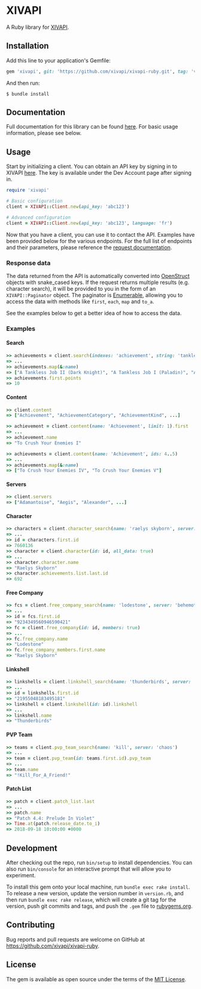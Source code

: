 # XIVAPI

A Ruby library for [XIVAPI](https://www.xivapi.com/).

## Installation

Add this line to your application's Gemfile:

```ruby
gem 'xivapi', git: 'https://github.com/xivapi/xivapi-ruby.git', tag: 'v0.3.3'
```

And then run:

```
$ bundle install
```

## Documentation

Full documentation for this library can be found [here](https://xivapi.github.io/xivapi-ruby/). For basic usage information, please see below.

## Usage

Start by initializing a client. You can obtain an API key by signing in to XIVAPI [here](https://www.xivapi.com/app). The key is available under the Dev Account page after signing in.

```rb
require 'xivapi'

# Basic configuration
client = XIVAPI::Client.new(api_key: 'abc123')

# Advanced configuration
client = XIVAPI::Client.new(api_key: 'abc123', language: 'fr')
```

Now that you have a client, you can use it to contact the API. Examples have been provided below for the various endpoints. For the full list of endpoints and their parameters, please reference the [request documentation](https://xivapi.github.io/xivapi-ruby/XIVAPI/Request.html).

### Response data
The data returned from the API is automatically converted into [OpenStruct](https://ruby-doc.org/stdlib-2.0.0/libdoc/ostruct/rdoc/OpenStruct.html) objects with snake_cased keys. If the request returns multiple results (e.g. character search), it will be provided to you in the form of an `XIVAPI::Paginator` object. The paginator is [Enumerable](https://ruby-doc.org/core-2.4.1/Enumerable.html), allowing you to access the data with methods like `first`, `each`, `map` and `to_a`.

See the examples below to get a better idea of how to access the data.

### Examples
#### Search
```rb
>> achievements = client.search(indexes: 'achievement', string: 'tankless')
=> ...
>> achievements.map(&:name)
=> ["A Tankless Job II (Dark Knight)", "A Tankless Job I (Paladin)", "A Tankless Job I (Warrior)", "A Tankless Job II (Warrior)", "A Tankless Job I (Dark Knight)", "A Tankless Job II (Paladin)"]
>> achievements.first.points
=> 10
```

#### Content
```rb
>> client.content
=> ["Achievement", "AchievementCategory", "AchievementKind", ...]

>> achievement = client.content(name: 'Achievement', limit: 1).first
=> ...
>> achievement.name
=> "To Crush Your Enemies I"

>> achievements = client.content(name: 'Achievement', ids: 4..5)
=> ...
>> achievements.map(&:name)
=> ["To Crush Your Enemies IV", "To Crush Your Enemies V"]
```

#### Servers
```rb
>> client.servers
=> ["Adamantoise", "Aegis", "Alexander", ...]
```

#### Character
```rb
>> characters = client.character_search(name: 'raelys skyborn', server: 'behemoth')
=> ...
>> id = characters.first.id
=> 7660136
>> character = client.character(id: id, all_data: true)
=> ...
>> character.character.name
=> "Raelys Skyborn"
>> character.achievements.list.last.id
=> 692
```

#### Free Company
```rb
>> fcs = client.free_company_search(name: 'lodestone', server: 'behemoth')
=> ...
>> id = fcs.first.id
=> "9234349560946590421"
>> fc = client.free_company(id: id, members: true)
=> ...
>> fc.free_company.name
=> "Lodestone"
>> fc.free_company_members.first.name
=> "Raelys Skyborn"
```

#### Linkshell
```rb
>> linkshells = client.linkshell_search(name: 'thunderbirds', server: 'behemoth')
=> ...
>> id = linkshells.first.id
=> "21955048183495181"
>> linkshell = client.linkshell(id: id).linkshell
=> ...
>> linkshell.name
=> "Thunderbirds"
```

#### PVP Team
```rb
>> teams = client.pvp_team_search(name: 'kill', server: 'chaos')
=> ...
>> team = client.pvp_team(id: teams.first.id).pvp_team
=> ...
>> team.name
=> "!Kill_For_A_Friend!"
```

#### Patch List
```rb
>> patch = client.patch_list.last
=> ...
>> patch.name
=> "Patch 4.4: Prelude In Violet"
>> Time.at(patch.release_date.to_i)
=> 2018-09-18 10:00:00 +0000
```

## Development

After checking out the repo, run `bin/setup` to install dependencies. You can also run `bin/console` for an interactive prompt that will allow you to experiment.

To install this gem onto your local machine, run `bundle exec rake install`. To release a new version, update the version number in `version.rb`, and then run `bundle exec rake release`, which will create a git tag for the version, push git commits and tags, and push the `.gem` file to [rubygems.org](https://rubygems.org).

## Contributing

Bug reports and pull requests are welcome on GitHub at https://github.com/xivapi/xivapi-ruby.

## License

The gem is available as open source under the terms of the [MIT License](https://opensource.org/licenses/MIT).
